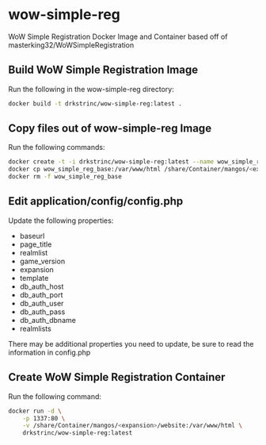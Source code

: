 # wow-simple-reg
WoW Simple Registration Docker Image and Container based off of masterking32/WoWSimpleRegistration

## Build WoW Simple Registration Image
Run the following in the wow-simple-reg directory:

```bash
docker build -t drkstrinc/wow-simple-reg:latest .
```

## Copy files out of wow-simple-reg Image
Run the following commands:

```bash
docker create -t -i drkstrinc/wow-simple-reg:latest --name wow_simple_reg_base
docker cp wow_simple_reg_base:/var/www/html /share/Container/mangos/<expansion>/website
docker rm -f wow_simple_reg_base
```

## Edit application/config/config.php
Update the following properties:

* baseurl
* page_title
* realmlist
* game_version
* expansion
* template
* db_auth_host
* db_auth_port
* db_auth_user
* db_auth_pass
* db_auth_dbname
* realmlists

There may be additional properties you need to update, be sure to read the information in config.php

## Create WoW Simple Registration Container
Run the following command:

```bash
docker run -d \
    -p 1337:80 \
    -v /share/Container/mangos/<expansion>/website:/var/www/html \
    drkstrinc/wow-simple-reg:latest
```
